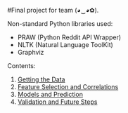 #Final project for team (◕‿◕✿).

Non-standard Python libraries used:
* PRAW (Python Reddit API Wrapper)
* NLTK (Natural Language ToolKit)
* Graphviz

Contents:
1. [Getting the Data]()
2. [Feature Selection and Correlations]()
3. [Models and Prediction]()
4. [Validation and Future Steps]()
